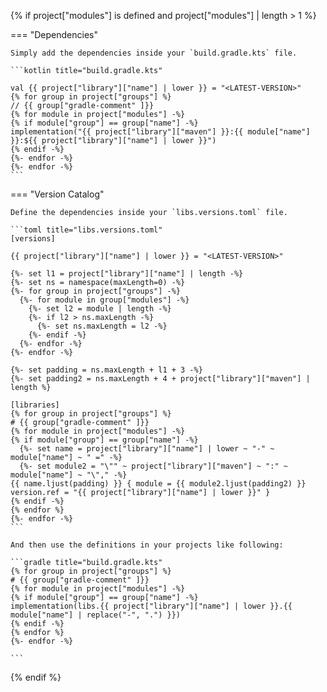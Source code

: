 {% if project["modules"] is defined and project["modules"] | length > 1 %}

=== "Dependencies"

    Simply add the dependencies inside your `build.gradle.kts` file.

    ```kotlin title="build.gradle.kts"

    val {{ project["library"]["name"] | lower }} = "<LATEST-VERSION>"
    {% for group in project["groups"] %}
    // {{ group["gradle-comment" ]}}
    {% for module in project["modules"] -%}
    {% if module["group"] == group["name"] -%}
    implementation("{{ project["library"]["maven"] }}:{{ module["name"] }}:${{ project["library"]["name"] | lower }}")
    {% endif -%}
    {%- endfor -%}
    {%- endfor -%}
    ```

=== "Version Catalog"

    Define the dependencies inside your `libs.versions.toml` file.

    ```toml title="libs.versions.toml"
    [versions]

    {{ project["library"]["name"] | lower }} = "<LATEST-VERSION>"
    
    {%- set l1 = project["library"]["name"] | length -%}
    {%- set ns = namespace(maxLength=0) -%}
    {%- for group in project["groups"] -%}
      {%- for module in group["modules"] -%}   
        {%- set l2 = module | length -%}
        {%- if l2 > ns.maxLength -%}
          {%- set ns.maxLength = l2 -%}
        {%- endif -%}
      {%- endfor -%}
    {%- endfor -%}

    {%- set padding = ns.maxLength + l1 + 3 -%}
    {%- set padding2 = ns.maxLength + 4 + project["library"]["maven"] | length %}

    [libraries]
    {% for group in project["groups"] %}
    # {{ group["gradle-comment" ]}}
    {% for module in project["modules"] -%}
    {% if module["group"] == group["name"] -%}
      {%- set name = project["library"]["name"] | lower ~ "-" ~ module["name"] ~ " =" -%}
      {%- set module2 = "\"" ~ project["library"]["maven"] ~ ":" ~ module["name"] ~ "\"," -%}
    {{ name.ljust(padding) }} { module = {{ module2.ljust(padding2) }} version.ref = "{{ project["library"]["name"] | lower }}" }
    {% endif -%}
    {% endfor %}
    {%- endfor -%}
    ```

    And then use the definitions in your projects like following:

    ```gradle title="build.gradle.kts"
    {% for group in project["groups"] %}
    # {{ group["gradle-comment" ]}}
    {% for module in project["modules"] -%}
    {% if module["group"] == group["name"] -%}
    implementation(libs.{{ project["library"]["name"] | lower }}.{{ module["name"] | replace("-", ".") }})
    {% endif -%}
    {% endfor %}
    {%- endfor -%}
    
    ```

{% endif %}